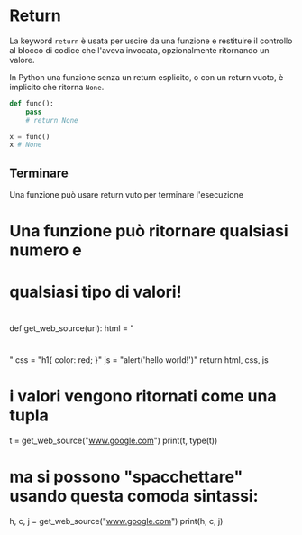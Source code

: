 # Return

La keyword `return` è usata per uscire da una funzione e restituire il controllo al blocco di codice che l'aveva invocata, opzionalmente ritornando un valore.


In Python una funzione senza un return esplicito, o con un return vuoto, è implicito che ritorna `None`.

```python
def func():
    pass 
    # return None

x = func()
x # None
```

## Terminare

Una funzione può usare return vuto per terminare l'esecuzione


#
# Una funzione può ritornare qualsiasi numero e 
# qualsiasi tipo di valori!
#

def get_web_source(url):
    html = "<h1></h1>"
    css = "h1{ color: red; }"
    js = "alert('hello world!')"
    return html, css, js

# i valori vengono ritornati come una tupla
t = get_web_source("www.google.com")
print(t, type(t))

# ma si possono "spacchettare" usando questa comoda sintassi:
h, c, j = get_web_source("www.google.com")
print(h, c, j)



